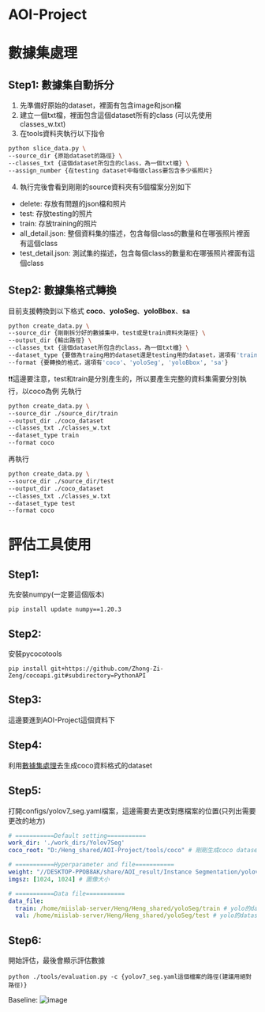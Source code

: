 # AOI-Project

# 數據集處理
## Step1: 數據集自動拆分
1. 先準備好原始的dataset，裡面有包含image和json檔
2. 建立一個txt檔，裡面包含這個dataset所有的class (可以先使用classes_w.txt)
3. 在tools資料夾執行以下指令
```bash
python slice_data.py \
--source_dir {原始dataset的路徑} \
--classes_txt {這個dataset所包含的class，為一個txt檔} \
--assign_number {在testing dataset中每個class要包含多少張照片}
```
4. 執行完後會看到剛剛的source資料夾有5個檔案分別如下

* delete: 存放有問題的json檔和照片
* test: 存放testing的照片
* train: 存放training的照片
* all_detail.json: 整個資料集的描述，包含每個class的數量和在哪張照片裡面有這個class
* test_detail.json: 測試集的描述，包含每個class的數量和在哪張照片裡面有這個class

## Step2: 數據集格式轉換
目前支援轉換到以下格式 **coco**、**yoloSeg**、**yoloBbox**、**sa**

```bash
python create_data.py \
--source_dir {剛剛拆分好的數據集中，test或是train資料夾路徑} \
--output_dir {輸出路徑} \
--classes_txt {這個dataset所包含的class，為一個txt檔} \
--dataset_type {要做為traing用的dataset還是testing用的dataset，選項有'train' or 'test'}
--format {要轉換的格式，選項有'coco'、'yoloSeg', 'yoloBbox', 'sa'}
```

❗️❗️這邊要注意，test和train是分別產生的，所以要產生完整的資料集需要分別執行，以coco為例
先執行
```bash
python create_data.py \
--source_dir ./source_dir/train
--output_dir ./coco_dataset
--classes_txt ./classes_w.txt
--dataset_type train
--format coco
```
再執行
```bash
python create_data.py \
--source_dir ./source_dir/test
--output_dir ./coco_dataset
--classes_txt ./classes_w.txt
--dataset_type test
--format coco
```
# 評估工具使用
## Step1: 
先安裝numpy(一定要這個版本)
```
pip install update numpy==1.20.3
```

## Step2: 
安裝pycocotools
```
pip install git+https://github.com/Zhong-Zi-Zeng/cocoapi.git#subdirectory=PythonAPI
```
## Step3: 
這邊要進到AOI-Project這個資料下

## Step4: 
利用[數據集處理](https://github.com/Zhong-Zi-Zeng/AOI-Project/edit/main/README.md#%E6%95%B8%E6%93%9A%E9%9B%86%E8%99%95%E7%90%86)去生成coco資料格式的dataset
## Step5: 
打開configs/yolov7_seg.yaml檔案，這邊需要去更改對應檔案的位置(只列出需要更改的地方)
```yaml
# ===========Default setting===========
work_dir: './work_dirs/Yolov7Seg' 
coco_root: "D:/Heng_shared/AOI-Project/tools/coco" # 剛剛生成coco dataset的路徑

# ===========Hyperparameter and file===========
weight: "//DESKTOP-PPOB8AK/share/AOI_result/Instance Segmentation/yolov7/1024_Adam_202312061402/weights/best.pt" # yolov7的weight路徑
imgsz: [1024, 1024] # 圖像大小

# ===========Data file===========
data_file:
  train: /home/miislab-server/Heng/Heng_shared/yoloSeg/train # yolo的dataset路徑
  val: /home/miislab-server/Heng/Heng_shared/yoloSeg/test # yolo的dataset路徑
```

## Step6:
開始評估，最後會顯示評估數據
```
python ./tools/evaluation.py -c {yolov7_seg.yaml這個檔案的路徑(建議用絕對路徑)}
```
Baseline:
![image](https://github.com/Zhong-Zi-Zeng/AOI-Project/assets/102845636/b4178e48-fe9c-4f60-a670-5630024a1434)





